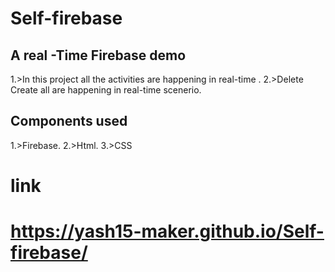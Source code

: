 # Self-firebase

## A real -Time Firebase demo
1.>In this project all the activities are happening in real-time .
2.>Delete Create all are happening in real-time scenerio.

## Components used 
1.>Firebase.
2.>Html.
3.>CSS


# link
# https://yash15-maker.github.io/Self-firebase/
